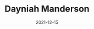 ---
title: Dayniah Manderson
layout: "tc-single"
hasContentInGallery: true
draft: false
date: 2021-12-15
displaydate: "1993"
---